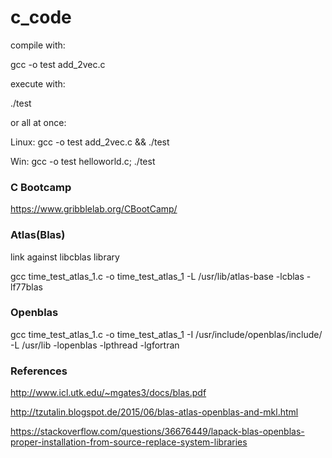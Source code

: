 # c_code

compile with:

gcc -o test add_2vec.c

execute with:

./test

or all at once: 

Linux: gcc -o test add_2vec.c && ./test

Win: gcc -o test helloworld.c; ./test

### C Bootcamp

https://www.gribblelab.org/CBootCamp/

### Atlas(Blas)

link against libcblas library

gcc time_test_atlas_1.c -o time_test_atlas_1 -L /usr/lib/atlas-base -lcblas -lf77blas

### Openblas

gcc time_test_atlas_1.c -o time_test_atlas_1 -I /usr/include/openblas/include/ -L /usr/lib -lopenblas -lpthread -lgfortran

### References

http://www.icl.utk.edu/~mgates3/docs/blas.pdf

http://tzutalin.blogspot.de/2015/06/blas-atlas-openblas-and-mkl.html

https://stackoverflow.com/questions/36676449/lapack-blas-openblas-proper-installation-from-source-replace-system-libraries
